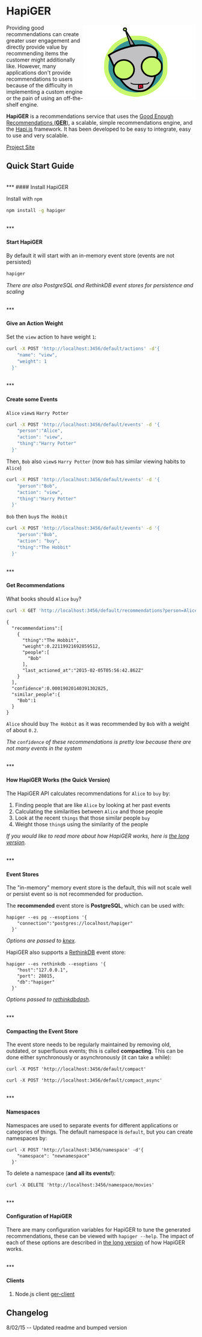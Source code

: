 # HapiGER

<img src="./assets/hapiger300x200.png" align="right" alt="HapiGER logo" />

Providing good recommendations can create greater user engagement and directly provide value by recommending items the customer might additionally like. However, many applications don't provide recommendations to users because of the difficulty in implementing a custom engine or the pain of using an off-the-shelf engine.

**HapiGER** is a recommendations service that uses the [Good Enough Recommendations (**GER**)](https://www.npmjs.com/package/ger), a scalable, simple recommendations engine, and the [Hapi.js](http://hapijs.org) framework. It has been developed to be easy to integrate, easy to use and very scalable.

[Project Site](http://www.hapiger.com)

## Quick Start Guide

<br/>
***
#### Install HapiGER

Install with `npm`

```bash
npm install -g hapiger
```

<br/>
***

#### Start HapiGER

By default it will start with an in-memory event store (events are not persisted)

```bash
hapiger
```

*There are also PostgreSQL and RethinkDB event stores for persistence and scaling*

<br/>
***

#### Give an Action Weight

Set the `view` action to have weight `1`:

```bash
curl -X POST 'http://localhost:3456/default/actions' -d'{
    "name": "view", 
    "weight": 1
  }'
```

<br/>
***

#### Create some Events

`Alice` `view`s `Harry Potter` 

```bash
curl -X POST 'http://localhost:3456/default/events' -d '{
    "person":"Alice", 
    "action": "view", 
    "thing":"Harry Potter"
  }' 
```

Then, `Bob` also `view`s `Harry Potter` (now `Bob` has similar viewing habits to `Alice`)

```bash
curl -X POST 'http://localhost:3456/default/events' -d '{
    "person":"Bob", 
    "action": "view", 
    "thing":"Harry Potter"
  }'
```

`Bob` then `buy`s `The Hobbit`

```bash
curl -X POST 'http://localhost:3456/default/events' -d '{
    "person":"Bob", 
    "action": "buy", 
    "thing":"The Hobbit"
  }'
```

<br/>
***

#### Get Recommendations

What books should `Alice` `buy`?

```bash
curl -X GET 'http://localhost:3456/default/recommendations?person=Alice&action=buy'
```

```
{
  "recommendations":[
    {
      "thing":"The Hobbit",
      "weight":0.22119921692859512,
      "people":[
        "Bob"
      ],
      "last_actioned_at":"2015-02-05T05:56:42.862Z"
    }
  ],
  "confidence":0.00019020140391302825,
  "similar_people":{
    "Bob":1
  }
}
```

`Alice` should buy `The Hobbit` as it was recommended by `Bob` with a weight of about `0.2`.

*The `confidence` of these recommendations is pretty low because there are not many events in the system*

<br/>
*** 

#### How HapiGER Works (the Quick Version)

The HapiGER API calculates recommendations for `Alice` to `buy` by:

1. Finding people that are like `Alice` by looking at her past events
2. Calculating the similarities between `Alice` and those people
3. Look at the recent `things` that those similar people `buy`
4. Weight those `thing`s using the similarity of the people

*If you would like to read more about how HapiGER works, here is [the long version](http://www.maori.geek.nz/post/how_ger_generates_recommendations_the_anatomy_of_a_recommendations_engine).*

<br/>
***

#### Event Stores

The "in-memory" memory event store is the default, this will not scale well or persist event so is not recommended for production. 

The **recommended** event store is **PostgreSQL**, which can be used with:

```
hapiger --es pg --esoptions '{
    "connection":"postgres://localhost/hapiger"
  }'  
```

*Options are passed to [knex](http://knexjs.org/).*

HapiGER also supports a [RethinkDB](http://rethinkdb.com/) event store:

```
hapiger --es rethinkdb --esoptions '{
    "host":"127.0.0.1",
    "port": 28015,
    "db":"hapiger"
  }'
```

*Options passed to [rethinkdbdash](https://github.com/neumino/rethinkdbdash).*

<br/>
***

#### Compacting the Event Store

The event store needs to be regularly maintained by removing old, outdated, or superfluous events; this is called **compacting**. This can be done either synchronously or asynchronously (it can take a while):

```
curl -X POST 'http://localhost:3456/default/compact'
```

```
curl -X POST 'http://localhost:3456/default/compact_async'
```

<br/>
***

#### Namespaces

Namespaces are used to separate events for different applications or categories of things. The default namespace is `default`, but you can create namespaces by:

```
curl -X POST 'http://localhost:3456/namespace' -d'{
    "namespace": "newnamespace"
  }'  
```

To delete a namespace (**and all its events!**):

```
curl -X DELETE 'http://localhost:3456/namespace/movies'
```

<br/>
***

#### Configuration of HapiGER

There are many configuration variables for HapiGER to tune the generated recommendations, these can be viewed with `hapiger --help`. The impact of each of these options are described in [the long version](http://www.maori.geek.nz/post/how_ger_generates_recommendations_the_anatomy_of_a_recommendations_engine) of how HapiGER works.

<br/>
***

#### Clients

1. Node.js client [ger-client](https://www.npmjs.com/package/ger-client)

## Changelog

8/02/15 -- Updated readme and bumped version
